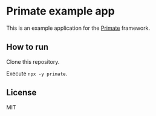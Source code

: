 # Primate example app

This is an example application for the [Primate][primate] framework.

## How to run

Clone this repository.

Execute `npx -y primate`.

## License

MIT

[primate]: https://github.com/primatejs/primate
